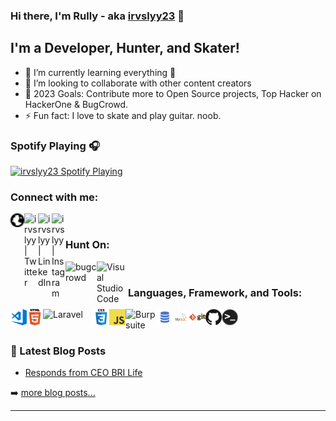 ### Hi there, I'm Rully - aka [irvslyy23][website] 👋

## I'm a Developer, Hunter, and Skater!

- 🌱 I’m currently learning everything 🤣
- 👯 I’m looking to collaborate with other content creators
- 🥅 2023 Goals: Contribute more to Open Source projects, Top Hacker on HackerOne & BugCrowd.
- ⚡ Fun fact: I love to skate and play guitar. noob.

### Spotify Playing 🎧
[<img src="https://now-playing-codestackr.vercel.app/api/spotify-playing" alt="irvslyy23 Spotify Playing" width="350" />](https://open.spotify.com/user/swyqyimdc12jajde4vpwd2x1b)

### Connect with me:

[<img align="left" alt="blackhatintelligence.com" width="22px" src="https://raw.githubusercontent.com/iconic/open-iconic/master/svg/globe.svg" />][website]
[<img align="left" alt="irvslyy | Twitter" width="22px" src="https://cdn.jsdelivr.net/npm/simple-icons@v3/icons/twitter.svg" />][twitter]
[<img align="left" alt="irvslyy | LinkedIn" width="22px" src="https://cdn.jsdelivr.net/npm/simple-icons@v3/icons/linkedin.svg" />][linkedin]
[<img align="left" alt="irvslyy | Instagram" width="22px" src="https://cdn.jsdelivr.net/npm/simple-icons@v3/icons/instagram.svg" />][instagram]

<br />

### Hunt On:

[<img align="left" alt="bugcrowd" width="50px" src="https://www.blocksocial.com/wp-content/uploads/2019/07/bugcrowd-logo.jpg" />][bughuntingplatform]
[<img align="left" alt="Visual Studio Code" width="50px" src="https://aseantechsec.com/wp-content/uploads/2019/03/hackerone-logo835x396.png" />][bughuntingplatform]

<br />

### Languages, Framework, and Tools:

[<img align="left" alt="Visual Studio Code" width="26px" src="https://raw.githubusercontent.com/github/explore/80688e429a7d4ef2fca1e82350fe8e3517d3494d/topics/visual-studio-code/visual-studio-code.png" />][webdevplaylist]
[<img align="left" alt="HTML5" width="26px" src="https://raw.githubusercontent.com/github/explore/80688e429a7d4ef2fca1e82350fe8e3517d3494d/topics/html/html.png" />][webdevplaylist]
[<img align="left" alt="Laravel" width="80px" src="https://raw.githubusercontent.com/laravel/art/master/logo-lockup/5%20SVG/2%20CMYK/1%20Full%20Color/laravel-logolockup-cmyk-red.svg" />][webdevplaylist]
[<img align="left" alt="CSS3" width="26px" src="https://raw.githubusercontent.com/github/explore/80688e429a7d4ef2fca1e82350fe8e3517d3494d/topics/css/css.png" />][cssplaylist]
[<img align="left" alt="JavaScript" width="26px" src="https://raw.githubusercontent.com/github/explore/80688e429a7d4ef2fca1e82350fe8e3517d3494d/topics/javascript/javascript.png" />][jsplaylist]
[<img align="left" alt="Burpsuite" width="50px" src="https://news.linuxsec.org/wp-content/uploads/2020/04/burp.jpeg"/>][webdevplaylist]
[<img align="left" alt="SQL" width="26px" src="https://raw.githubusercontent.com/github/explore/80688e429a7d4ef2fca1e82350fe8e3517d3494d/topics/sql/sql.png" />][webdevplaylist]
[<img align="left" alt="MySQL" width="26px" src="https://raw.githubusercontent.com/github/explore/80688e429a7d4ef2fca1e82350fe8e3517d3494d/topics/mysql/mysql.png" />][webdevplaylist]
[<img align="left" alt="Git" width="26px" src="https://raw.githubusercontent.com/github/explore/80688e429a7d4ef2fca1e82350fe8e3517d3494d/topics/git/git.png" />][webdevplaylist]
[<img align="left" alt="GitHub" width="26px" src="https://raw.githubusercontent.com/github/explore/78df643247d429f6cc873026c0622819ad797942/topics/github/github.png" />][webdevplaylist]
[<img align="left" alt="Terminal" width="26px" src="https://raw.githubusercontent.com/github/explore/80688e429a7d4ef2fca1e82350fe8e3517d3494d/topics/terminal/terminal.png" />][webdevplaylist]

<br />
<br />

### 📕 Latest Blog Posts

<!-- BLOG-POST-LIST:START -->
- [Responds from CEO BRI Life](https://writes.blackhatintelligence.net/2021/07/28/responds-from-bri-life-ceo/)
<!-- BLOG-POST-LIST:END -->

➡️ [more blog posts...](https://writes.blackhatintelligence.net)

---


[website]: https://blackhatintelligence.com
[twitter]: https://twitter.com/403onyou
[instagram]: https://instagram.com/irvslyy23
[linkedin]: https://linkedin.com/in/rully-irvandi-27946219a/
[webdevplaylist]: https://www.youtube.com/playlist?list=PLkwxH9e_vrAJ0WbEsFA9W3I1W-g_BTsbt
[jsplaylist]: https://www.youtube.com/playlist?list=PLkwxH9e_vrALRJKu7wfXby3MKeflhTu6B
[cssplaylist]: https://www.youtube.com/playlist?list=PLkwxH9e_vrALSdvZuEh6gqQdmDoDIoqz4
[reactplaylist]: https://www.youtube.com/playlist?list=PLkwxH9e_vrAK4TdffpxKY3QGyHCpxFcQ0
[bughuntingplatform]: https://hackerone.com

